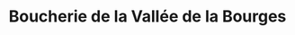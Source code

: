 ---
title: "Boucherie de la Vallée de la Bourges"
url: /burzet/boucherie-de-la-vallee-de-la-bourges/
shop: Metzgerei
---